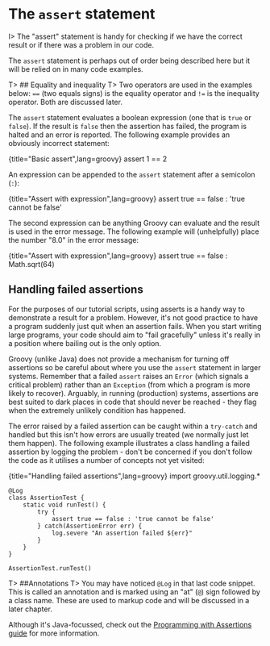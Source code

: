 # The `assert` statement

I> The "assert" statement is handy for checking if we have the correct result or if there was a problem in our code.

The `assert` statement is perhaps out of order being described here but it will be relied on in many code examples.

T> ## Equality and inequality
T> Two operators are used in the examples below: `==` (two equals signs) is the equality operator and `!=` is the inequality operator. Both are discussed later.

The `assert` statement evaluates a boolean expression (one that is `true` or `false`). If the result is `false` then the assertion has failed, the program is halted and an error is reported. The following example provides an obviously incorrect statement:

{title="Basic assert",lang=groovy}
	assert 1 == 2


An expression can be appended to the `assert` statement after a semicolon (`:`):

{title="Assert with expression",lang=groovy}
	assert true == false : 'true cannot be false'


The second expression can be anything Groovy can evaluate and the result is used in the error message. The following example will (unhelpfully) place the number "8.0" in the error message:

{title="Assert with expression",lang=groovy}
	assert true == false : Math.sqrt(64)

## Handling failed assertions
For the purposes of our tutorial scripts, using asserts is a handy way to demonstrate a result for a problem. However, it's not good practice to have a program suddenly just quit when an assertion fails. When you start writing large programs, your code should aim to "fail gracefully" unless it's really in a position where bailing out is the only option. 

Groovy (unlike Java) does not provide a mechanism for turning off assertions so be careful about where you use the `assert` statement in larger systems. Remember that a failed `assert` raises an `Error` (which signals a critical problem) rather than an `Exception` (from which a program is more likely to recover). Arguably, in running (production) systems, assertions are best suited to dark places in code that should never be reached - they flag when the extremely unlikely condition has happened.  

The error raised by a failed assertion can be caught within a `try-catch` and handled but this isn't how errors are usually treated (we normally just let them happen). The following example illustrates a class handling a failed assertion by logging the problem - don't be concerned if you don't follow the code as it utilises a number of concepts not yet visited:

{title="Handling failed assertions",lang=groovy}
	import groovy.util.logging.*

	@Log
	class AssertionTest {
	    static void runTest() {
	        try {
	            assert true == false : 'true cannot be false'
	        } catch(AssertionError err) {
	            log.severe "An assertion failed ${err}"
	        } 
	    }
	}
	
	AssertionTest.runTest() 

T> ##Annotations
T> You may have noticed `@Log` in that last code snippet. This is called an annotation and is marked using an "at" (`@`) sign followed by a class name. These are used to markup code and will be discussed in a later chapter. 

Although it's Java-focussed, check out the [Programming with Assertions guide](http://docs.oracle.com/javase/8/docs/technotes/guides/language/assert.html) for more information.

